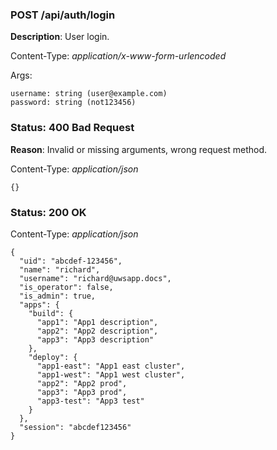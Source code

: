 ### POST /api/auth/login

**Description**: User login.

Content-Type: *application/x-www-form-urlencoded*

Args:

    username: string (user@example.com)
    password: string (not123456)

### Status: 400 Bad Request

**Reason**: Invalid or missing arguments, wrong request method.

Content-Type: *application/json*

`{}`

### Status: 200 OK

Content-Type: *application/json*

    {
      "uid": "abcdef-123456",
      "name": "richard",
      "username": "richard@uwsapp.docs",
      "is_operator": false,
      "is_admin": true,
      "apps": {
        "build": {
          "app1": "App1 description",
          "app2": "App2 description",
          "app3": "App3 description"
        },
        "deploy": {
          "app1-east": "App1 east cluster",
          "app1-west": "App1 west cluster",
          "app2": "App2 prod",
          "app3": "App3 prod",
          "app3-test": "App3 test"
        }
      },
      "session": "abcdef123456"
    }

